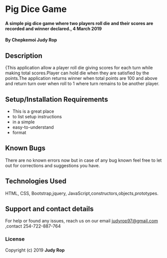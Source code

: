 # Pig Dice Game
#### A simple pig dice game where two players roll die and their scores are recorded and winner declared., 4 March 2019
#### By **Chepkemoi Judy Rop**
## Description
{This application allow a player roll die giving scores for each turn while making total scores.Player can hold die when they are satisfied by the points.The application returns winner when total points are 100 and above and return turn over when roll to 1 where turn remains to be another player.
## Setup/Installation Requirements
* This is a great place
* to list setup instructions
* in a simple
* easy-to-understand
* format

## Known Bugs
There are no known errors now but in case of any bug known feel free to let out for corrections and suggestions you have.
## Technologies Used
HTML, CSS, Bootstrap,jquery, JavaScript,constructors,objects,prototypes.
## Support and contact details
For help or found any issues, reach us on our email judyrop97@gmail.com ,contact 254-722-887-764
### License
Copyright (c) 2019 **Judy Rop**
